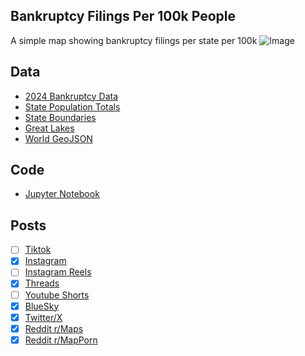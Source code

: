 ## Bankruptcy Filings Per 100k People
A simple map showing bankruptcy filings per state per 100k
![Image](https://drive.google.com/uc?export=view&id=1rTG-USADORDK_vQcWzqpxSNI2LsiuIQJ)

## Data
* [2024 Bankruptcy Data](https://www.uscourts.gov/data-news/data-tables/2024/12/31/bankruptcy-filings/f-2)
* [State Population Totals](https://www.census.gov/data/tables/time-series/demo/popest/2020s-state-total.html)
* [State Boundaries](https://www.census.gov/geographies/mapping-files/time-series/geo/carto-boundary-file.html)
* [Great Lakes](https://usicecenter.gov/Products/GreatLakesData)
* [World GeoJSON](https://public.opendatasoft.com/explore/dataset/world-administrative-boundaries/export/?flg=en-us)

## Code
* [Jupyter Notebook](FormatData.ipynb)

## Posts
- [ ] [Tiktok]()
- [x] [Instagram](https://www.instagram.com/p/DKXV6Uzp8uH/)
- [ ] [Instagram Reels]()
- [x] [Threads](https://www.threads.com/@vinemapper/post/DKXV60wvTUV)
- [ ] [Youtube Shorts]()
- [x] [BlueSky](https://bsky.app/profile/vinemapper.bsky.social/post/3lqkobmuad22d)
- [x] [Twitter/X](https://x.com/VineMapper/status/1929212027198726503)
- [x] [Reddit r/Maps](https://www.reddit.com/r/Maps/comments/1l0szsl/nonbusiness_bankruptcies_per_100k_people/)
- [x] [Reddit r/MapPorn](https://www.reddit.com/r/MapPorn/comments/1l0sztp/nonbusiness_bankruptcies_per_100k_people/)
